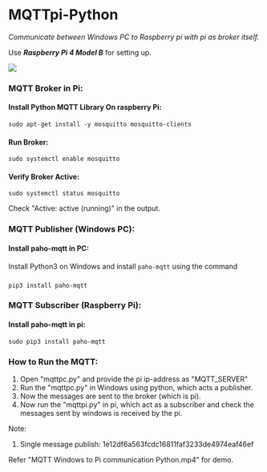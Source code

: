 # MQTTpi-Python
*Communicate between Windows PC to Raspberry pi with pi as broker itself.*

Use ***Raspberry Pi 4 Model B*** for setting up.

![](https://raspberry-valley.azurewebsites.net/img/MQTT-on-Raspberry-Pi-01.png)

### MQTT Broker in Pi:

#### Install Python MQTT Library On raspberry Pi:
    sudo apt-get install -y mosquitto mosquitto-clients

#### Run Broker:
    sudo systemctl enable mosquitto

#### Verify Broker Active:
    sudo systemctl status mosquitto
Check "Active: active (running)" in the output.


### MQTT Publisher (Windows PC):
#### Install paho-mqtt in PC:
Install Python3 on Windows and install `paho-mqtt` using the command
### 
    pip3 install paho-mqtt


### MQTT Subscriber (Raspberry Pi):

#### Install paho-mqtt in pi:
    sudo pip3 install paho-mqtt


### How to Run the MQTT:

1. Open "mqttpc.py" and provide the pi ip-address as "MQTT_SERVER"
2. Run the "mqttpc.py" in Windows using python, which acts a publisher.
3. Now the messages are sent to the broker (which is pi).
4. Now run the "mqttpi.py" in pi, which act as a subscriber and check the messages sent by windows is received by the pi.

Note: 
1. Single message publish: 1e12df6a563fcdc16811faf3233de4974eaf46ef

Refer "MQTT Windows to Pi communication Python.mp4" for demo.
